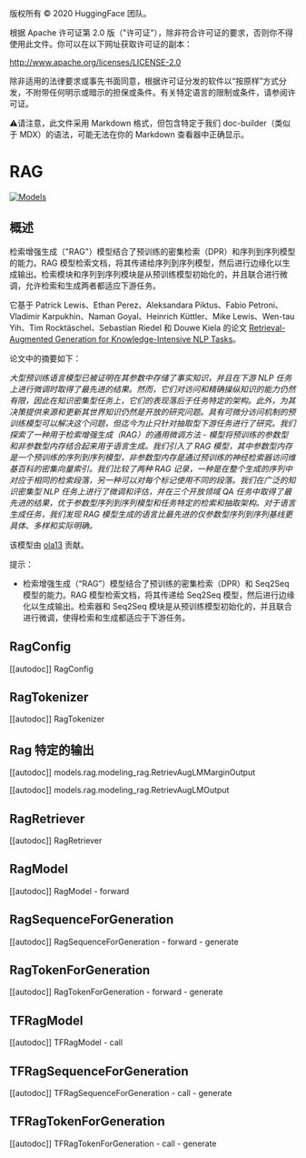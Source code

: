 版权所有 © 2020 HuggingFace 团队。

根据 Apache 许可证第 2.0 版（"许可证"），除非符合许可证的要求，否则你不得使用此文件。你可以在以下网址获取许可证的副本：

http://www.apache.org/licenses/LICENSE-2.0

除非适用的法律要求或事先书面同意，根据许可证分发的软件以“按原样”方式分发，不附带任何明示或暗示的担保或条件。有关特定语言的限制或条件，请参阅许可证。

⚠️请注意，此文件采用 Markdown 格式，但包含特定于我们 doc-builder（类似于 MDX）的语法，可能无法在你的 Markdown 查看器中正确显示。

# RAG

<div class="flex flex-wrap space-x-1">
<a href="https://huggingface.co/models?filter=rag">
<img alt="Models" src="https://img.shields.io/badge/All_model_pages-rag-blueviolet">
</a>
</div>

## 概述

检索增强生成（"RAG"）模型结合了预训练的密集检索（DPR）和序列到序列模型的能力。RAG 模型检索文档，将其传递给序列到序列模型，然后进行边缘化以生成输出。检索模块和序列到序列模块是从预训练模型初始化的，并且联合进行微调，允许检索和生成两者都适应下游任务。

它基于 Patrick Lewis、Ethan Perez、Aleksandara Piktus、Fabio Petroni、Vladimir
Karpukhin、Naman Goyal、Heinrich Küttler、Mike Lewis、Wen-tau Yih、Tim Rocktäschel、Sebastian Riedel 和 Douwe Kiela 的论文 [Retrieval-Augmented Generation for Knowledge-Intensive NLP Tasks](https://arxiv.org/abs/2005.11401)。

论文中的摘要如下：

*大型预训练语言模型已被证明在其参数中存储了事实知识，并且在下游 NLP 任务上进行微调时取得了最先进的结果。然而，它们对访问和精确操纵知识的能力仍然有限，因此在知识密集型任务上，它们的表现落后于任务特定的架构。此外，为其决策提供来源和更新其世界知识仍然是开放的研究问题。具有可微分访问机制的预训练模型可以解决这个问题，但迄今为止只针对抽取型下游任务进行了研究。我们探索了一种用于检索增强生成（RAG）的通用微调方法 - 模型将预训练的参数型和非参数型内存结合起来用于语言生成。我们引入了 RAG 模型，其中参数型内存是一个预训练的序列到序列模型，非参数型内存是通过预训练的神经检索器访问维基百科的密集向量索引。我们比较了两种 RAG 记录，一种是在整个生成的序列中对应于相同的检索段落，另一种可以对每个标记使用不同的段落。我们在广泛的知识密集型 NLP 任务上进行了微调和评估，并在三个开放领域 QA 任务中取得了最先进的结果，优于参数型序列到序列模型和任务特定的检索和抽取架构。对于语言生成任务，我们发现 RAG 模型生成的语言比最先进的仅参数型序列到序列基线更具体、多样和实际明确。*

该模型由 [ola13](https://huggingface.co/ola13) 贡献。

提示：
- 检索增强生成（“RAG”）模型结合了预训练的密集检索（DPR）和 Seq2Seq 模型的能力。RAG 模型检索文档，将其传递给 Seq2Seq 模型，然后进行边缘化以生成输出。检索器和 Seq2Seq 模块是从预训练模型初始化的，并且联合进行微调，使得检索和生成都适应于下游任务。

## RagConfig

[[autodoc]] RagConfig

## RagTokenizer

[[autodoc]] RagTokenizer

## Rag 特定的输出

[[autodoc]] models.rag.modeling_rag.RetrievAugLMMarginOutput

[[autodoc]] models.rag.modeling_rag.RetrievAugLMOutput

## RagRetriever

[[autodoc]] RagRetriever

## RagModel

[[autodoc]] RagModel
    - forward

## RagSequenceForGeneration

[[autodoc]] RagSequenceForGeneration
    - forward
    - generate

## RagTokenForGeneration

[[autodoc]] RagTokenForGeneration
    - forward
    - generate

## TFRagModel

[[autodoc]] TFRagModel
    - call

## TFRagSequenceForGeneration

[[autodoc]] TFRagSequenceForGeneration
    - call
    - generate

## TFRagTokenForGeneration

[[autodoc]] TFRagTokenForGeneration
    - call
    - generate